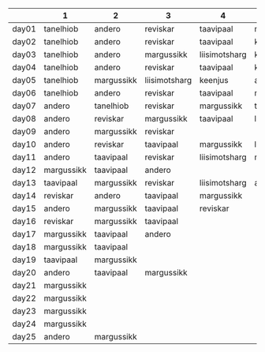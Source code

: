 |       | 1 | 2 | 3 | 4 | 5 | 6 | 7 |
|-------|---|---|---|---|---|---|---|
| day01 | tanelhiob | andero | reviskar | taavipaal | margussikk | keenjus | liisimotsharg|
| day02 |tanelhiob|andero|reviskar|taavipaal|keenjus|margussikk|liisimotsharg
| day03 |tanelhiob|andero|margussikk|liisimotsharg|keenjus||
| day04 |tanelhiob|andero|reviskar|taavipaal|keenjus|liisimotsharg|margussikk
| day05 |tanelhiob|margussikk|liisimotsharg|keenjus|andero|reviskar|taavipaal
| day06 |tanelhiob|andero|reviskar|taavipaal|margussikk|liisimotsharg|
| day07 |andero|tanelhiob|reviskar|margussikk|taavipaal|liisimotsharg|
| day08 |andero|reviskar|margussikk|taavipaal|liisimotsharg||
| day09 |andero|margussikk|reviskar||||
| day10 |andero|reviskar|taavipaal|margussikk|liisimotsharg||
| day11 |andero|taavipaal|reviskar|liisimotsharg|margussikk||
| day12 |margussikk|taavipaal|andero||||
| day13 |taavipaal|margussikk|reviskar|liisimotsharg|andero||
| day14 |reviskar|andero|taavipaal|margussikk|||
| day15 |andero|margussikk|taavipaal|reviskar|||
| day16 |reviskar|margussikk|taavipaal||||
| day17 |margussikk|taavipaal|andero||||
| day18 |margussikk|taavipaal|||||
| day19 |taavipaal|margussikk|||||
| day20 |andero|taavipaal|margussikk||||
| day21 |margussikk||||||
| day22 |margussikk||||||
| day23 |margussikk||||||
| day24 |margussikk||||||
| day25 |andero|margussikk|||||
